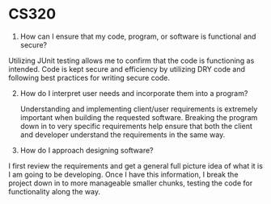 # CS320

1) How can I ensure that my code, program, or software is functional and secure?
   
  Utilizing JUnit testing allows me to confirm that the code is functioning as intended. 
  Code is kept secure and efficiency by utilizing DRY code and following best practices for writing secure code. 

2) How do I interpret user needs and incorporate them into a program?
  
   Understanding and implementing client/user requirements is extremely important when building the requested software. 
   Breaking the program down in to very specific requirements help ensure that both the client and developer understand the requirements in the same way. 
   
3) How do I approach designing software?

  I first review the requirements and get a general full picture idea of what it is I am going to be developing. 
  Once I have this information, I break the project down in to more manageable smaller chunks, testing the code for functionality along the way. 
